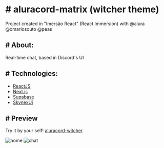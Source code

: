 <h1># aluracord-matrix (witcher theme)</h1>

Project created in "Imersão React" (React Immersion) with @alura @omariosouto @peas

<h2># About:</h2>

Real-time chat, based in Discord's UI

<h2># Technologies:</h2>

<ul>
  <li><a href="https://reactjs.org/" target="_blank">ReactJS</a></li>
  <li><a href="https://nextjs.org/" target="_blank">Next.js</a></li>
  <li><a href="https://supabase.com/" target="_blank">Supabase</a></li>
  <li><a href="https://storybook.skynexui.dev/?path=/docs/introduction--page" target="_blank">SkynexUi</a></li>
</ul>

<h2># Preview</h2>

Try it by your self! <a href="http://aluracord-matrix-lemon.vercel.app/" target="_blank">aluracord-witcher</a>

![home](https://user-images.githubusercontent.com/93000522/152153207-39d131b7-9904-47fd-a311-2ba7fb85289b.png)
![chat](https://user-images.githubusercontent.com/93000522/152153261-bb2f9dca-9bcf-4401-95da-3155db52e646.png)

